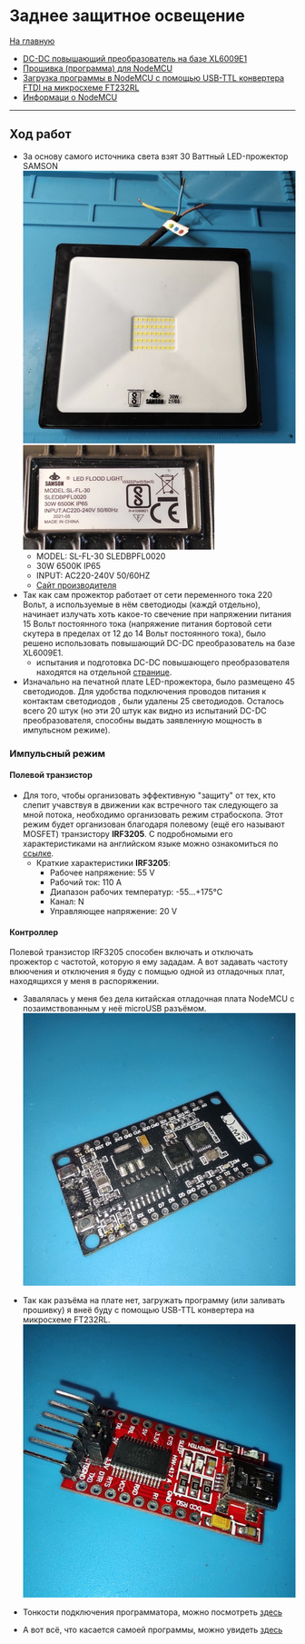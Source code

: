 # Заднее защитное освещение
[На главную](../../README.md)
- [DC-DC повышающий преобразователь на базе XL6009E1](pages/dc-dc-step-up-XL6009E1.md)
- [Прошивка (программа) для NodeMCU](pages/firmware.md)
- [Загрузка программы в NodeMCU с помощью USB-TTL конвертера FTDI на микросхеме FT232RL](pages/ft232rl-nocemcu-connect-download.md)
- [Информаци о NodeMCU](pages/nodemcu-info.md)
___
## Ход работ
- За основу самого источника света взят 30 Ваттный LED-прожектор SAMSON
![led-samson-general-view-img](/lighting/rear%20protective%20light/images/led-samson-general-view.jpg)
![led-samson-general-view-img](/lighting/rear%20protective%20light/images/led-samson-nameplate.jpg)
    - MODEL: SL-FL-30 SLEDBPFL0020
    - 30W 6500K IP65
    - INPUT: AC220-240V 50/60HZ
    - [Сайт производителя](https://www.samsonlighting.com/product/led-black-panther-flood-light-sledbpfl020-30w-led-black-panther-flood-light-ww/)
- Так как сам прожектор работает от сети переменного тока 220 Вольт, а используемые в нём светодиоды (каждй отдельно), начинает излучать хоть какое-то свечение при напряжении питания 15 Вольт постоянного тока (напряжение питания бортовой сети скутера в пределах от 12 до 14 Вольт постоянного тока), было решено использовать повышающий DC-DC преобразователь на базе XL6009E1.
    - испытания и подготовка DC-DC повышающего преобразователя находятся на отдельной [странице](pages/dc-dc-step-up-XL6009E1.md). 
- Изначально на печатной плате LED-прожектора, было размещено 45 светодиодов. Для удобства подключения проводов питания к контактам светодиодов , были удалены 25 светодиодов. Осталось всего 20 штук (но эти 20 штук как видно из испытаний DC-DC преобразователя, способны выдать заявленную мощность в импульсном режиме).

### Импульсный режим
#### Полевой транзистор
- Для того, чтобы организовать эффективную "защиту" от тех, кто слепит учавствуя в движении как встречного так следующего за мной потока, необходимо организовать режим страбоскопа. Этот режим будет организован благодаря полевому (ещё его называют MOSFET) транзистору __IRF3205__. С подробномыми его характеристиками на английском языке можно ознакомиться по [ссылке](https://www.alldatasheet.com/datasheet-pdf/pdf/68131/IRF/IRF3205.html). 
    - Краткие характеристики __IRF3205__:
        - Рабочее напряжение: 55 V
        - Рабочий ток: 110 A
        - Диапазон рабочих температур: -55...+175°C
        - Канал: N
        - Управляющее напряжение: 20 V

#### Контроллер
Полевой транзистор IRF3205 способен включать и отключать  прожектор с частотой, которую я ему зададам. А вот задавать частоту влкючения и отключения я буду с помщью одной из отладочных плат, находящихся у меня в распоряжении.

- Завалялась у меня  без дела китайская отладочная плата NodeMCU с позаимствованным у неё microUSB разъёмом.
![node-mcu-first-view-img](/lighting/rear%20protective%20light/images/node-mcu-first-view.JPG)

- Так как разъёма на плате нет, загружать программу (или заливать прошивку) я внеё буду с помощью USB-TTL конвертера на микросхеме FT232RL.
![usb-ttl-ft232rl-gen-view-img](/lighting/rear%20protective%20light/images/usb-ttl-ft232rl-gen-view-img.JPG)

- Тонкости подключения программатора, можно посмотреть [здесь](pages/ft232rl-nocemcu-connect-download.md)
- А вот всё, что касается самоей программы, можно увидеть [здесь](pages/firmware.md)




